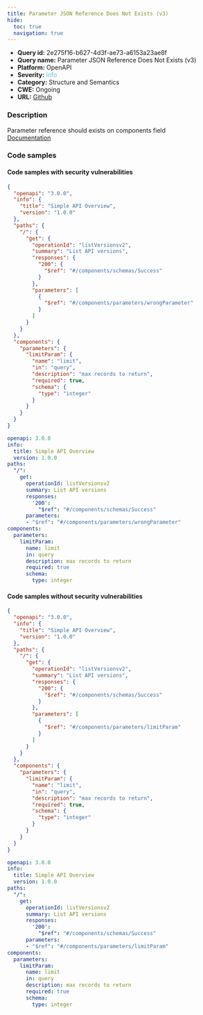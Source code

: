 ```yaml
---
title: Parameter JSON Reference Does Not Exists (v3)
hide:
  toc: true
  navigation: true
---
```


<style>
  .highlight .hll {
    background-color: #ff171742;
  }
  .md-content {
    max-width: 1100px;
    margin: 0 auto;
  }
</style>

-   **Query id:** 2e275f16-b627-4d3f-ae73-a6153a23ae8f
-   **Query name:** Parameter JSON Reference Does Not Exists (v3)
-   **Platform:** OpenAPI
-   **Severity:** <span style="color:#5bc0de">Info</span>
-   **Category:** Structure and Semantics
-   **CWE:** Ongoing
-   **URL:** [Github](https://github.com/Checkmarx/kics/tree/master/assets/queries/openAPI/3.0/json_reference_does_not_exists_parameter)

### Description
Parameter reference should exists on components field<br>
[Documentation](https://swagger.io/specification/#components-object)

### Code samples
#### Code samples with security vulnerabilities
```json title="Positive test num. 1 - json file" hl_lines="19"
{
  "openapi": "3.0.0",
  "info": {
    "title": "Simple API Overview",
    "version": "1.0.0"
  },
  "paths": {
    "/": {
      "get": {
        "operationId": "listVersionsv2",
        "summary": "List API versions",
        "responses": {
          "200": {
            "$ref": "#/components/schemas/Success"
          }
        },
        "parameters": [
          {
            "$ref": "#/components/parameters/wrongParameter"
          }
        ]
      }
    }
  },
  "components": {
    "parameters": {
      "limitParam": {
        "name": "limit",
        "in": "query",
        "description": "max records to return",
        "required": true,
        "schema": {
          "type": "integer"
        }
      }
    }
  }
}

```
```yaml title="Positive test num. 2 - yaml file" hl_lines="14"
openapi: 3.0.0
info:
  title: Simple API Overview
  version: 1.0.0
paths:
  "/":
    get:
      operationId: listVersionsv2
      summary: List API versions
      responses:
        '200':
          "$ref": "#/components/schemas/Success"
      parameters:
      - "$ref": "#/components/parameters/wrongParameter"
components:
  parameters:
    limitParam:
      name: limit
      in: query
      description: max records to return
      required: true
      schema:
        type: integer

```


#### Code samples without security vulnerabilities
```json title="Negative test num. 1 - json file"
{
  "openapi": "3.0.0",
  "info": {
    "title": "Simple API Overview",
    "version": "1.0.0"
  },
  "paths": {
    "/": {
      "get": {
        "operationId": "listVersionsv2",
        "summary": "List API versions",
        "responses": {
          "200": {
            "$ref": "#/components/schemas/Success"
          }
        },
        "parameters": [
          {
            "$ref": "#/components/parameters/limitParam"
          }
        ]
      }
    }
  },
  "components": {
    "parameters": {
      "limitParam": {
        "name": "limit",
        "in": "query",
        "description": "max records to return",
        "required": true,
        "schema": {
          "type": "integer"
        }
      }
    }
  }
}

```
```yaml title="Negative test num. 2 - yaml file"
openapi: 3.0.0
info:
  title: Simple API Overview
  version: 1.0.0
paths:
  "/":
    get:
      operationId: listVersionsv2
      summary: List API versions
      responses:
        '200':
          "$ref": "#/components/schemas/Success"
      parameters:
      - "$ref": "#/components/parameters/limitParam"
components:
  parameters:
    limitParam:
      name: limit
      in: query
      description: max records to return
      required: true
      schema:
        type: integer

```
